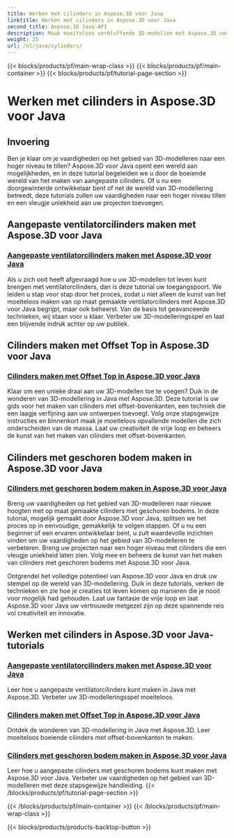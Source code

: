 ```yaml
---
title: Werken met cilinders in Aspose.3D voor Java
linktitle: Werken met cilinders in Aspose.3D voor Java
second_title: Aspose.3D Java-API
description: Maak moeiteloos verbluffende 3D-modellen met Aspose.3D voor Java! Leer ventilatorcilinders, cilinders met offset-top en cilinders met schuine bodem maken met tutorials.
weight: 25
url: /nl/java/cylinders/
---
```


{{< blocks/products/pf/main-wrap-class >}}
{{< blocks/products/pf/main-container >}}
{{< blocks/products/pf/tutorial-page-section >}}

# Werken met cilinders in Aspose.3D voor Java

## Invoering

Ben je klaar om je vaardigheden op het gebied van 3D-modelleren naar een hoger niveau te tillen? Aspose.3D voor Java opent een wereld aan mogelijkheden, en in deze tutorial begeleiden we u door de boeiende wereld van het maken van aangepaste cilinders. Of u nu een doorgewinterde ontwikkelaar bent of net de wereld van 3D-modellering betreedt, deze tutorials zullen uw vaardigheden naar een hoger niveau tillen en een vleugje uniekheid aan uw projecten toevoegen.

## Aangepaste ventilatorcilinders maken met Aspose.3D voor Java

### [Aangepaste ventilatorcilinders maken met Aspose.3D voor Java](./creating-fan-cylinders/)

Als u zich ooit heeft afgevraagd hoe u uw 3D-modellen tot leven kunt brengen met ventilatorcilinders, dan is deze tutorial uw toegangspoort. We leiden u stap voor stap door het proces, zodat u niet alleen de kunst van het moeiteloos maken van op maat gemaakte ventilatorcilinders met Aspose.3D voor Java begrijpt, maar ook beheerst. Van de basis tot geavanceerde technieken, wij staan voor u klaar. Verbeter uw 3D-modelleringsspel en laat een blijvende indruk achter op uw publiek.

## Cilinders maken met Offset Top in Aspose.3D voor Java

### [Cilinders maken met Offset Top in Aspose.3D voor Java](./creating-cylinders-with-offset-top/)

Klaar om een unieke draai aan uw 3D-modellen toe te voegen? Duik in de wonderen van 3D-modellering in Java met Aspose.3D. Deze tutorial is uw gids voor het maken van cilinders met offset-bovenkanten, een techniek die een laagje verfijning aan uw ontwerpen toevoegt. Volg onze stapsgewijze instructies en binnenkort maak je moeiteloos opvallende modellen die zich onderscheiden van de massa. Laat uw creativiteit de vrije loop en beheers de kunst van het maken van cilinders met offset-bovenkanten.

## Cilinders met geschoren bodem maken in Aspose.3D voor Java

### [Cilinders met geschoren bodem maken in Aspose.3D voor Java](./creating-cylinders-with-sheared-bottom/)

Breng uw vaardigheden op het gebied van 3D-modelleren naar nieuwe hoogten met op maat gemaakte cilinders met geschoren bodems. In deze tutorial, mogelijk gemaakt door Aspose.3D voor Java, splitsen we het proces op in eenvoudige, gemakkelijk te volgen stappen. Of u nu een beginner of een ervaren ontwikkelaar bent, u zult waardevolle inzichten vinden om uw vaardigheden op het gebied van 3D-modelleren te verbeteren. Breng uw projecten naar een hoger niveau met cilinders die een vleugje uniekheid laten zien. Volg mee en beheers de kunst van het maken van cilinders met geschoren bodems met Aspose.3D voor Java.

Ontgrendel het volledige potentieel van Aspose.3D voor Java en druk uw stempel op de wereld van 3D-modellering. Duik in deze tutorials, verken de technieken en zie hoe je creaties tot leven komen op manieren die je nooit voor mogelijk had gehouden. Laat uw fantasie de vrije loop en laat Aspose.3D voor Java uw vertrouwde metgezel zijn op deze spannende reis vol creativiteit en innovatie.
## Werken met cilinders in Aspose.3D voor Java-tutorials
### [Aangepaste ventilatorcilinders maken met Aspose.3D voor Java](./creating-fan-cylinders/)
Leer hoe u aangepaste ventilatorcilinders kunt maken in Java met Aspose.3D. Verbeter uw 3D-modelleringsspel moeiteloos.
### [Cilinders maken met Offset Top in Aspose.3D voor Java](./creating-cylinders-with-offset-top/)
Ontdek de wonderen van 3D-modellering in Java met Aspose.3D. Leer moeiteloos boeiende cilinders met offset-bovenkanten te maken.
### [Cilinders met geschoren bodem maken in Aspose.3D voor Java](./creating-cylinders-with-sheared-bottom/)
Leer hoe u aangepaste cilinders met geschoren bodems kunt maken met Aspose.3D voor Java. Verbeter uw vaardigheden op het gebied van 3D-modelleren met deze stapsgewijze handleiding.
{{< /blocks/products/pf/tutorial-page-section >}}

{{< /blocks/products/pf/main-container >}}
{{< /blocks/products/pf/main-wrap-class >}}

{{< blocks/products/products-backtop-button >}}
